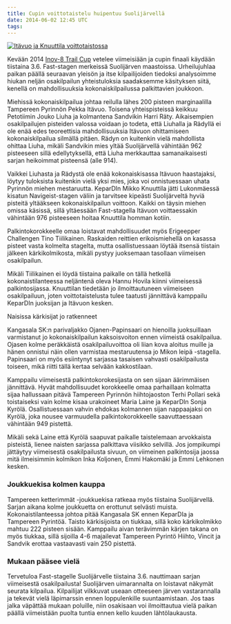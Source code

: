 ```yaml
---
title: Cupin voittotaistelu huipentuu Suolijärvellä
date: 2014-06-02 12:45 UTC
tags:
---
```


[![Itävuo ja Knuuttila voittotaistossa](https://farm6.staticflickr.com/5236/14327175162_dabefa07ea_b_d.jpg)](https://www.flickr.com/photos/jarkko/14327175162/)

Kevään 2014 [Inov-8 Trail Cup](http://trailcup.fi) vetelee viimeisiään ja cupin finaali käydään tiistaina 3.6. Fast-stagen merkeissä Suolijärven maastoissa. Urheilujuhlaa paikan päällä seuraavan yleisön ja itse kilpailijoiden tiedoksi analysoimme hiukan neljän osakilpailun yhteistuloksia saadaksemme käsityksen siitä, kenellä on mahdollisuuksia kokonaiskilpailussa palkittavien joukkoon.

Miehissä kokonaiskilpailua johtaa reilulla lähes 200 pisteen marginaalilla Tampereen Pyrinnön Pekka Itävuo. Toisena yhteispisteissä keikkuu Petotiimin Jouko Liuha ja kolmantena Sandvikin Harri Räty. Aikaisempien osakilpailujen pisteiden valossa voidaan jo todeta, että Liuhalla ja Rädyllä ei ole enää edes teoreettisia mahdollisuuksia Itävuon ohittamiseen kokonaiskilpailua silmällä pitäen. Rädyn on kuitenkin vielä mahdollista ohittaa Liuha, mikäli Sandvikin mies yltää Suolijärvellä vähintään 962 pisteeseen sillä edellytyksellä, että Liuha merkkauttaa samanaikaisesti sarjan heikoimmat pisteensä (alle 914).

Vaikkei Liuhasta ja Rädystä ole enää kokonaiskisassa Itävuon haastajaksi, löytyy tuloksista kuitenkin vielä yksi mies, joka voi onnistuessaan uhata Pyrinnön miehen mestaruutta. KeparDIn Mikko Knuuttila jätti Lukonmäessä kisatun Navigeist-stagen väliin ja tarvitsee kipeästi Suolijärveltä hyviä pisteitä yltääkseen kokonaiskilpailun voittoon. Kaikki on täysin miehen omissa käsissä, sillä yltäessään Fast-stagella Itävuon voittaessakin vähintään 976 pisteeseen hoitaa Knuuttila homman kotiin.

Palkintokorokkeelle omaa loistavat mahdollisuudet myös Erigeepper Challengen Tino Tiilikainen. Raskaiden reittien erikoismiehellä on kasassa pisteet vasta kolmelta stagelta, mutta osallistuessaan löytää itsensä tiistain jälkeen kärkikolmikosta, mikäli pystyy juoksemaan tasollaan viimeisen osakilpailun.

Mikäli Tiilikainen ei löydä tiistaina paikalle on tällä hetkellä kokonaistilanteessa neljäntenä oleva Hannu Hovila kiinni viimeisessä palkintosijassa. Knuuttilan tiedetään jo ilmoittautuneen viimeiseen osakilpailuun, joten voittotaistelusta tulee taatusti jännittävä kamppailu KeparDIn juoksijan ja Itävuon kesken.

Naisissa kärkisijat jo ratkenneet

Kangasala SK:n parivaljakko Ojanen-Papinsaari on hienoilla juoksuillaan varmistanut jo kokonaiskilpailun kaksoisvoiton ennen viimeistä osakilpailua. Ojasen kolme peräkkäistä osakilpailuvoittoa oli liian kova aloitus muille ja hänen onnistui näin ollen varmistaa mestaruutensa jo Mikon leipä -stagella. Papinsaari on myös esiintynyt sarjassa tasaisen vahvasti osakilpailusta toiseen, mikä riitti tällä kertaa selvään kakkostilaan.

Kamppailu viimeisestä palkintokorokesijasta on sen sijaan äärimmäisen jännittävä. Hyvät mahdollisuudet korokkeelle omaa parhaillaan kolmatta sijaa hallussaan pitävä Tampereen Pyrinnön hiihtojaoston Terhi Pollari sekä toistaiseksi vain kolme kisaa urakoineet Maria Laine ja KeparDIn Sonja Kyrölä. Osallistuessaan vahvin ehdokas kolmannen sijan nappaajaksi on Kyrölä, joka nousee varmuudella palkintokorokkeelle saavuttaessaan vähintään 949 pistettä.

Mikäli sekä Laine että Kyrölä saapuvat paikalle taistelemaan arvokkaista pisteistä, lienee naisten sarjassa palkittava viisikko selvillä. Jos jompikumpi jättäytyy viimeisestä osakilpailusta sivuun, on viimeinen palkintosija jaossa mitä ilmeisimmin kolmikon Inka Koljonen, Emmi Hakomäki ja Emmi Lehkonen kesken.

### Joukkuekisa kolmen kauppa

Tampereen ketterimmät -joukkuekisa ratkeaa myös tiistaina Suolijärvellä. Sarjan aikana kolme joukkuetta on erottunut selvästi muista. Kokonaistilanteessa johtoa pitää Kangasala SK ennen KeparDIa ja Tampereen Pyrintöä. Taisto kärkisijoista on tiukkaa, sillä koko kärkikolmikko mahtuu 222 pisteen sisään. Kamppailu aivan terävimmän kärjen takana on myös tiukkaa, sillä sijoilla 4-6 majailevat Tampereen Pyrintö Hiihto, Vincit ja Sandvik erottaa vastaavasti vain 250 pistettä.

### Mukaan pääsee vielä

Tervetuloa Fast-stagelle Suolijärvelle tiistaina 3.6. nauttimaan sarjan viimeisestä osakilpailusta! Suolijärven uimarannalta on loistavat näkymät seurata kilpailua. Kilpailijat vilkkuvat useaan otteeseen järven vastarannalla ja tekevät vielä läpimarssin ennen loppulenkille suuntaamistaan. Jos taas jalka väpättää mukaan poluille, niin osakisaan voi ilmoittautua vielä paikan päällä viimeistään puolta tuntia ennen kello kuuden lähtölaukausta.